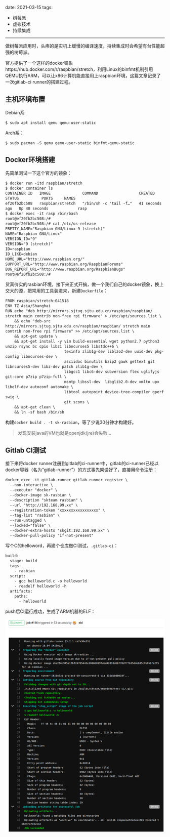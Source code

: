 date: 2021-03-15
tags: 

- 树莓派
- 虚拟技术
- 持续集成

---

做树莓派应用时，头疼的是实机上缓慢的编译速度，持续集成时会希望有台性能超强的树莓派。

官方提供了一个这样的docker镜象https://hub.docker.com/r/raspbian/stretch，利用Linux的binfmt机制引用QEMU执行ARM，可以让x86计算机能直接用上raspbian环境，这篇文章记录了一次gitlab-ci runner的搭建过程。

<!-- more -->

## 主机环境布置

Debian系:

```
$ sudo apt install qemu qemu-user-static
```

Arch系：

```
$ sudo pacman -S qemu qemu-user-static binfmt-qemu-static
```

## Docker环境搭建

先简单测试一下这个官方的镜象：

```
$ docker run -itd raspbian/stretch
$ docker container ls
CONTAINER ID   IMAGE              COMMAND                  CREATED          STATUS          PORTS     NAMES
ef20fb2bc508   raspbian/stretch   "/bin/sh -c 'tail -f…"   41 seconds ago   Up 40 seconds             rasp
$ docker exec -it rasp /bin/bash
root@ef20fb2bc508:/#
root@ef20fb2bc508:/# cat /etc/os-release
PRETTY_NAME="Raspbian GNU/Linux 9 (stretch)"
NAME="Raspbian GNU/Linux"
VERSION_ID="9"
VERSION="9 (stretch)"
ID=raspbian
ID_LIKE=debian
HOME_URL="http://www.raspbian.org/"
SUPPORT_URL="http://www.raspbian.org/RaspbianForums"
BUG_REPORT_URL="http://www.raspbian.org/RaspbianBugs"
root@ef20fb2bc508:/#
```

货真价实的rasbian环境，接下来正式开搞，做一个我们自己的docker镜象，换上交大的源，把常用的工具装进来，新建`Dockerfile`：

```
FROM raspbian/stretch:041518
ENV TZ Asia/Shanghai
RUN echo "deb http://mirrors.sjtug.sjtu.edu.cn/raspbian/raspbian/ stretch main contrib non-free rpi firmware" > /etc/apt/sources.list \
    && echo "deb-src http://mirrors.sjtug.sjtu.edu.cn/raspbian/raspbian/ stretch main contrib non-free rpi firmware" >> /etc/apt/sources.list \
    && apt-get update \
    && apt-get install -y vim build-essential wget python2.7 python3 unzip rsync bc cpio libz1 libncurses5 libstdc++6 \
                          texinfo zlib1g-dev liblzo2-dev uuid-dev pkg-config libncurses-dev \
                          asciidoc binutils bzip2 gawk gettext git libncurses5-dev libz-dev patch zlib1g-dev \
                          libgcc1 libc6-dev subversion flex uglifyjs git-core p7zip p7zip-full \
                          msmtp libssl-dev  libglib2.0-dev xmlto upx libelf-dev autoconf automake \
                          libtool autopoint device-tree-compiler gperf swig \
                          git scons \
    && apt-get clean \
    && ln -sf bash /bin/sh
```


构建`docker build . -t sk-rasbian`，等了少说30分钟才构建好。

> 发现安装java的VM也就是openjdk(jre)会失败...


## Gitlab CI测试

接下来将docker runner注册到gitlab的ci-runner中，gitlab的ci-runner已经以docker容器（名为“gitlab-runner”）的方式事先架设好了，直接用命令注册：

```
docker exec -it gitlab-runner gitlab-runner register \
  --non-interactive \
  --executor "docker" \
  --docker-image sk-rasbian \
  --description "skteam rasbian" \
  --url "http://192.168.99.xx" \
  --registration-token "xxxxxxxxxxxxxxxxx" \
  --tag-list "rasbian" \
  --run-untagged \
  --locked="false" \
  --docker-extra-hosts "skgit:192.168.99.xx" \
  --docker-pull-policy "if-not-present"
```

写个C的helloword，再建个仓库做CI测试，`.gitlab-ci`：

```
build:
  stage: build
  tags:
    - rasbian
  script:
    - gcc helloworld.c -o helloworld
    - readelf helloworld -h
  artifacts:
    paths:
      - helloworld
```

push后CI运行成功，生成了ARM机器的ELF：

![ci-test](_assets/%E6%90%AD%E5%BB%BA%E6%A0%91%E8%8E%93%E6%B4%BE%E6%8C%81%E7%BB%AD%E9%9B%86%E6%88%90%E7%8E%AF%E5%A2%83/ci-test.png)